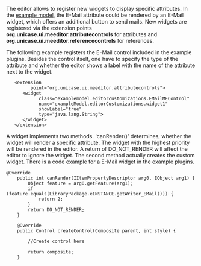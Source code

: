 The editor allows to register new widgets to display specific attributes. In the [example model](SetupEMFCP.md), the E-Mail attribute could be rendered by an E-Mail widget, which offers an additional button to send mails. New widgets are registered via the extension points **org.unicase.ui.meeditor.attributecontrols** for attributes and **org.unicase.ui.meeditor.referencecontrols** for references.

The following example registers the E-Mail control included in the example plugins. Besides the control itself, one have to specify the type of the attribute and whether the editor shows a label with the name of the attribute next to the widget.

```
   <extension
         point="org.unicase.ui.meeditor.attributecontrols">
      <widget
            class="examplemodel.editorcustomizations.EMailMEControl"
            name="exampleModel.editorCustomizations.widget1"
            showLabel="true"
            type="java.lang.String">
      </widget>
   </extension>
```

A widget implements two methods. 'canRender()' determines, whether the widget will render a specific attribute. The widget with the highest priority will be rendered in the editor. A return of DO\_NOT\_RENDER will affect the editor to ignore the widget. The second method actually creates the custom widget. There is a code example for a E-Mail widget in the example plugins.

```
@Override
	public int canRender(IItemPropertyDescriptor arg0, EObject arg1) {
		Object feature = arg0.getFeature(arg1);
		if (feature.equals(LibraryPackage.eINSTANCE.getWriter_EMail())) {
			return 2;
		}
		return DO_NOT_RENDER;
	}

	@Override
	public Control createControl(Composite parent, int style) {

		//Create control here

		return composite;
	}
```